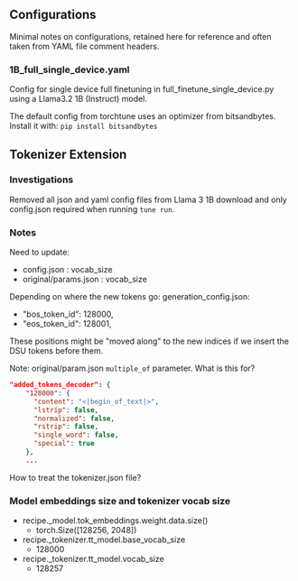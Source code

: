 ## Configurations

Minimal notes on configurations, retained here for reference and often taken from YAML file comment headers. 

### 1B_full_single_device.yaml

Config for single device full finetuning in full_finetune_single_device.py using a Llama3.2 1B (Instruct) model.

The default config from torchtune uses an optimizer from bitsandbytes. Install it with: `pip install bitsandbytes`

## Tokenizer Extension

### Investigations

Removed all json and yaml config files from Llama 3 1B download and only config.json required when running `tune run`.



### Notes

Need to update:
- config.json : vocab_size
- original/params.json : vocab_size

Depending on where the new tokens go:
generation_config.json:
- "bos_token_id": 128000,
- "eos_token_id": 128001,

These positions might be "moved along" to the new indices if we insert the DSU tokens before them.

Note: original/param.json `multiple_of` parameter. What is this for?

```json
"added_tokens_decoder": {
    "128000": {
      "content": "<|begin_of_text|>",
      "lstrip": false,
      "normalized": false,
      "rstrip": false,
      "single_word": false,
      "special": true
    },
    ...
```

How to treat the tokenizer.json file?

### Model embeddings size and tokenizer vocab size

- recipe._model.tok_embeddings.weight.data.size()
    - torch.Size([128256, 2048])
- recipe._tokenizer.tt_model.base_vocab_size
    - 128000
- recipe._tokenizer.tt_model.vocab_size
    - 128257